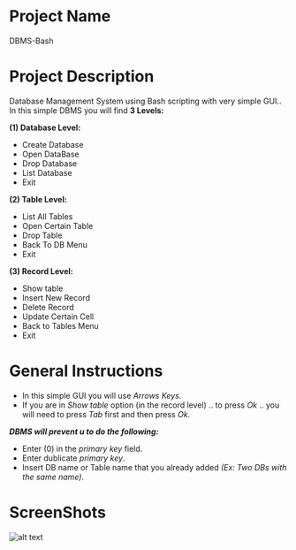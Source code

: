 # Project Name

DBMS-Bash

# Project Description

 Database Management System using Bash scripting with very simple GUI..
 In this simple DBMS you will find **3 Levels:**
 
**(1) Database Level:** 
  - Create Database
  - Open DataBase
  - Drop Database
  - List Database
  - Exit
  
**(2) Table Level:**
  - List All Tables
  - Open Certain Table
  - Drop Table
  - Back To DB Menu
  - Exit
  
**(3) Record Level:** 
  - Show table
  - Insert New Record
  - Delete Record
  - Update Certain Cell
  - Back to Tables Menu
  - Exit
  
  # General Instructions
  * In this simple GUI you will use *Arrows Keys*.
  * If you are in *Show table* option (in the record level) .. to press *Ok* .. you will need to press *Tab* first and then press *Ok*.
  
  ***DBMS will prevent u to do the following:***
  - Enter (0) in the *primary key* field.
  - Enter dublicate *primary key*.
  - Insert DB name or Table name that you already added *(Ex: Two DBs with the same name)*.
  
  # ScreenShots

![alt text](https://drive.google.com/drive/folders/1bHhz8su2O-l-J6xjy4MViKtnatFSnBhP)

